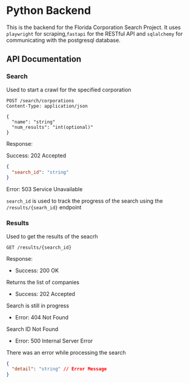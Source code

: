 # Python Backend

This is the backend for the Florida Corporation Search Project. It uses `playwright` for scraping,`fastapi` for the RESTful API and `sqlalchemy` for communicating with the postgresql database.

## API Documentation

### Search

Used to start a crawl for the specified corporation

```http
POST /search/corporations
Content-Type: application/json

{
  "name": "string"
  "num_results": "int(optional)"
}
```

Response:

Success: 202 Accepted

```json
{
  "search_id": "string"
}
```

Error: 503 Service Unavailable

`search_id` is used to track the progress of the search using the `/results/{searh_id}` endpoint

### Results

Used to get the results of the seacrh

```http
GET /results/{search_id}
```

Response:

- Success: 200 OK

Returns the list of companies

- Success: 202 Accepted

Search is still in progress

- Error: 404 Not Found

Search ID Not Found

- Error: 500 Internal Server Error

There was an error while processing the search

```json
{
  "detail": "string" // Error Message
}
```

